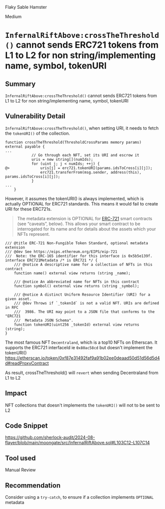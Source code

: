 Flaky Sable Hamster

Medium

# `InfernalRiftAbove:crossTheThreshold()` cannot sends ERC721 tokens from L1 to L2 for non string/implementing name, symbol, tokenURI

## Summary
`InfernalRiftAbove:crossTheThreshold()` cannot sends ERC721 tokens from L1 to L2 for non string/implementing name, symbol, tokenURI

## Vulnerability Detail
`InfernalRiftAbove:crossTheThreshold()`, when setting URI, it needs to fetch the `tokenURI()` of the collection. 
```solidity
function crossTheThreshold(ThresholdCrossParams memory params) external payable {
...
            // Go through each NFT, set its URI and escrow it
            uris = new string[](numIds);
            for (uint j; j < numIds; ++j) {
@>              uris[j] = erc721.tokenURI(params.idsToCross[i][j]);
                erc721.transferFrom(msg.sender, address(this), params.idsToCross[i][j]);
            }
...
    }
```
However, it assumes the tokenURI() is always implemented, which is actually OPTIONAL for ERC721 standards. This means it would fail to create URI for these ERC721s.

> The metadata extension is OPTIONAL for [ERC-721](https://eips.ethereum.org/EIPS/eip-721) smart contracts (see “caveats”, below). This allows your smart contract to be interrogated for its name and for details about the assets which your NFTs represent.
> 
```solidity
/// @title ERC-721 Non-Fungible Token Standard, optional metadata extension
/// @dev See https://eips.ethereum.org/EIPS/eip-721
///  Note: the ERC-165 identifier for this interface is 0x5b5e139f.
interface ERC721Metadata /* is ERC721 */ {
    /// @notice A descriptive name for a collection of NFTs in this contract
    function name() external view returns (string _name);

    /// @notice An abbreviated name for NFTs in this contract
    function symbol() external view returns (string _symbol);

    /// @notice A distinct Uniform Resource Identifier (URI) for a given asset.
    /// @dev Throws if `_tokenId` is not a valid NFT. URIs are defined in RFC
    ///  3986. The URI may point to a JSON file that conforms to the "ERC721
    ///  Metadata JSON Schema".
    function tokenURI(uint256 _tokenId) external view returns (string);
}
```
The most famous NFT `Decentraland`, which is a top10 NFTs on Etherscan. It supports the ERC721 interfaceId ie `0x80ac58cd` but doesn't implement the tokenURI()
https://etherscan.io/token/0xf87e31492faf9a91b02ee0deaad50d51d56d5d4d#readProxyContract

As result, crossTheThreshold() will `revert` when sending Decentraland from L1 to L2

## Impact
NFT collections that doesn't implements the `tokenURI()` will not to be sent to L2

## Code Snippet
https://github.com/sherlock-audit/2024-08-flayer/blob/main/moongate/src/InfernalRiftAbove.sol#L103C12-L107C14

## Tool used
Manual Review

## Recommendation
Consider using a `try-catch`, to ensure if a collection implements `OPTIONAL` metadata